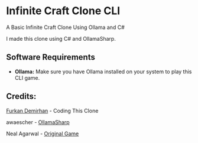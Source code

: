 # Infinite Craft Clone CLI

A Basic Infinite Craft Clone Using Ollama and C#

I made this clone using C# and OllamaSharp.

## Software Requirements

- **Ollama:** Make sure you have Ollama installed on your system to play this CLI game.

## Credits:

[Furkan Demirhan](https://github.com/FurkanDemirhan/) - Coding This Clone

awaescher - [OllamaSharp](https://github.com/awaescher/OllamaSharp)

Neal Agarwal - [Original Game](https://neal.fun/infinite-craft/)
